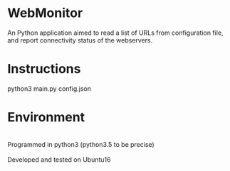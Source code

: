 # WebMonitor
An Python application aimed to read a list of URLs from configuration file, and report connectivity status of the webservers.

# Instructions
python3 main.py config.json

# Environment
<br>Programmed in python3 (python3.5 to be precise) </br>
<br>Developed and tested on Ubuntu16 </br>
